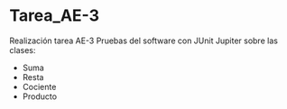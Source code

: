 # Tarea_AE-3

Realización tarea AE-3 Pruebas del software con JUnit Jupiter sobre las clases:

  - Suma
  - Resta
  - Cociente
  - Producto
 
